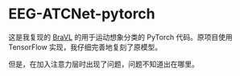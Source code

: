 # EEG-ATCNet-pytorch

这是我复现的 [BraVL](https://github.com/ChangdeDu/BraVL) 的用于运动想象分类的 PyTorch 代码。原项目使用 TensorFlow 实现，我仔细完善地复刻了原模型。

但是，在加入注意力层时出现了问题，问题不知道出在哪里。